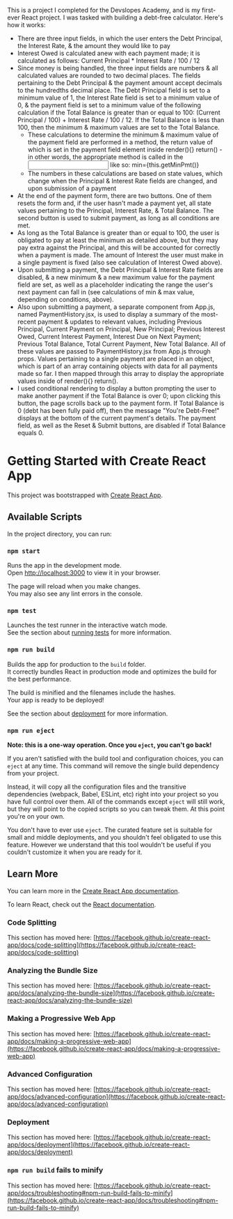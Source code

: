This is a project I completed for the Devslopes Academy, and is my first-ever React project. I was tasked with building a debt-free calculator. Here's how it works:
* There are three input fields, in which the user enters the Debt Principal, the Interest Rate, & the amount they would like to pay
* Interest Owed is calculated anew with each payment made; it is calculated as follows: Current Principal * Interest Rate / 100 / 12
* Since money is being handled, the three input fields are numbers & all calculated values are rounded to two decimal places. The fields pertaining to the Debt Principal & the payment amount accept decimals to the hundredths decimal place. The Debt Principal field is set to a minimum value of 1, the Interest Rate field is set to a minimum value of 0, & the payment field is set to a minimum value of the following calculation if the Total Balance is greater than or equal to 100: (Current Principal / 100) + Interest Rate / 100 / 12. If the Total Balance is less than 100, then the minimum & maximum values are set to the Total Balance.
  * These calculations to determine the minimum & maximum value of the payment field are performed in a method, the return value of which is set in the payment field element inside render(){} return() - in other words, the appropriate method is called in the <input> like so: min={this.getMinPmt()}
  * The numbers in these calculations are based on state values, which change when the Principal & Interest Rate fields are changed, and upon submission of a payment
* At the end of the payment form, there are two buttons. One of them resets the form and, if the user hasn't made a payment yet, all state values pertaining to the Principal, Interest Rate, & Total Balance. The second button is used to submit payment, as long as all conditions are met.
* As long as the Total Balance is greater than or equal to 100, the user is obligated to pay at least the minimum as detailed above, but they may pay extra against the Principal, and this will be accounted for correctly when a payment is made. The amount of Interest the user must make in a single payment is fixed (also see calculation of Interest Owed above).
* Upon submitting a payment, the Debt Principal & Interest Rate fields are disabled, & a new minimum & a new maximum value for the payment field are set, as well as a placeholder indicating the range the user's next payment can fall in (see calculations of min & max value, depending on conditions, above).
* Also upon submitting a payment, a separate component from App.js, named PaymentHistory.jsx, is used to display a summary of the most-recent payment & updates to relevant values, including Previous Principal, Current Payment on Principal, New Principal; Previous Interest Owed, Current Interest Payment, Interest Due on Next Payment; Previous Total Balance, Total Current Payment, New Total Balance. All of these values are passed to PaymentHistory.jsx from App.js through props. Values pertaining to a single payment are placed in an object, which is part of an array containing objects with data for all payments made so far. I then mapped through this array to display the appropriate values inside of render(){} return().
* I used conditional rendering to display a button prompting the user to make another payment if the Total Balance is over 0; upon clicking this button, the page scrolls back up to the payment form. If Total Balance is 0 (debt has been fully paid off), then the message "You're Debt-Free!" displays at the bottom of the current payment's details. The payment field, as well as the Reset & Submit buttons, are disabled if Total Balance equals 0.

# Getting Started with Create React App

This project was bootstrapped with [Create React App](https://github.com/facebook/create-react-app).

## Available Scripts

In the project directory, you can run:

### `npm start`

Runs the app in the development mode.\
Open [http://localhost:3000](http://localhost:3000) to view it in your browser.

The page will reload when you make changes.\
You may also see any lint errors in the console.

### `npm test`

Launches the test runner in the interactive watch mode.\
See the section about [running tests](https://facebook.github.io/create-react-app/docs/running-tests) for more information.

### `npm run build`

Builds the app for production to the `build` folder.\
It correctly bundles React in production mode and optimizes the build for the best performance.

The build is minified and the filenames include the hashes.\
Your app is ready to be deployed!

See the section about [deployment](https://facebook.github.io/create-react-app/docs/deployment) for more information.

### `npm run eject`

**Note: this is a one-way operation. Once you `eject`, you can't go back!**

If you aren't satisfied with the build tool and configuration choices, you can `eject` at any time. This command will remove the single build dependency from your project.

Instead, it will copy all the configuration files and the transitive dependencies (webpack, Babel, ESLint, etc) right into your project so you have full control over them. All of the commands except `eject` will still work, but they will point to the copied scripts so you can tweak them. At this point you're on your own.

You don't have to ever use `eject`. The curated feature set is suitable for small and middle deployments, and you shouldn't feel obligated to use this feature. However we understand that this tool wouldn't be useful if you couldn't customize it when you are ready for it.

## Learn More

You can learn more in the [Create React App documentation](https://facebook.github.io/create-react-app/docs/getting-started).

To learn React, check out the [React documentation](https://reactjs.org/).

### Code Splitting

This section has moved here: [https://facebook.github.io/create-react-app/docs/code-splitting](https://facebook.github.io/create-react-app/docs/code-splitting)

### Analyzing the Bundle Size

This section has moved here: [https://facebook.github.io/create-react-app/docs/analyzing-the-bundle-size](https://facebook.github.io/create-react-app/docs/analyzing-the-bundle-size)

### Making a Progressive Web App

This section has moved here: [https://facebook.github.io/create-react-app/docs/making-a-progressive-web-app](https://facebook.github.io/create-react-app/docs/making-a-progressive-web-app)

### Advanced Configuration

This section has moved here: [https://facebook.github.io/create-react-app/docs/advanced-configuration](https://facebook.github.io/create-react-app/docs/advanced-configuration)

### Deployment

This section has moved here: [https://facebook.github.io/create-react-app/docs/deployment](https://facebook.github.io/create-react-app/docs/deployment)

### `npm run build` fails to minify

This section has moved here: [https://facebook.github.io/create-react-app/docs/troubleshooting#npm-run-build-fails-to-minify](https://facebook.github.io/create-react-app/docs/troubleshooting#npm-run-build-fails-to-minify)
